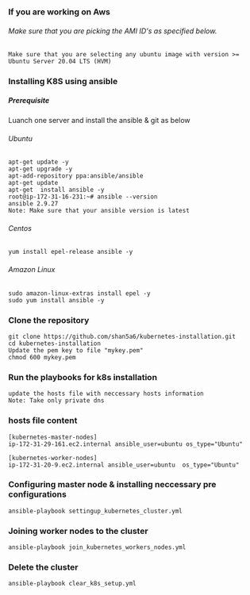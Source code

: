 ### If you are working on Aws 
###### Make sure that you are picking the AMI ID's as specified below.
```
Make sure that you are selecting any ubuntu image with version >= Ubuntu Server 20.04 LTS (HVM)
```
### Installing K8S using ansible 

##### Prerequisite 
Luanch one server and install the ansible & git as below
###### Ubuntu
```
apt-get update -y
apt-get upgrade -y
apt-add-repository ppa:ansible/ansible
apt-get update
apt-get  install ansible -y
root@ip-172-31-16-231:~# ansible --version
ansible 2.9.27
Note: Make sure that your ansible version is latest
```

###### Centos
```
yum install epel-release ansible -y
```
###### Amazon Linux
```
sudo amazon-linux-extras install epel -y
sudo yum install ansible -y
```

### Clone the repository 
```
git clone https://github.com/shan5a6/kubernetes-installation.git
cd kubernetes-installation
Update the pem key to file "mykey.pem"
chmod 600 mykey.pem
```
### Run the playbooks for k8s installation
```
update the hosts file with neccessary hosts information
Note: Take only private dns  
```
### hosts file content 
```
[kubernetes-master-nodes]
ip-172-31-29-161.ec2.internal ansible_user=ubuntu os_type="Ubuntu"

[kubernetes-worker-nodes]
ip-172-31-20-9.ec2.internal ansible_user=ubuntu  os_type="Ubuntu"
```

### Configuring  master node & installing neccessary pre configurations 
```
ansible-playbook settingup_kubernetes_cluster.yml
```
### Joining worker nodes to the cluster 
```
ansible-playbook join_kubernetes_workers_nodes.yml
```
### Delete the cluster 
```
ansible-playbook clear_k8s_setup.yml
```
